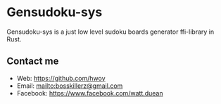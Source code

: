 # Gensudoku-sys

Gensudoku-sys is a just low level sudoku boards generator ffi-library in Rust.


## Contact me

- Web: <https://github.com/hwoy>
- Email: <mailto:bosskillerz@gmail.com>
- Facebook: <https://www.facebook.com/watt.duean>


